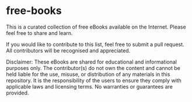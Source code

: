 # free-books
This is a curated collection of free eBooks available on the Internet. Please feel free to share and learn.

If you would like to contribute to this list, feel free to submit a pull request. All contributors will be recognised and appreciated.

Disclaimer:
These eBooks are shared for educational and informational purposes only. The contributor(s) do not own the content and cannot be held liable for the use, misuse, or distribution of any materials in this repository. It is the responsibility of the users to ensure they comply with applicable laws and licensing terms. No warranties or guarantees are provided.
